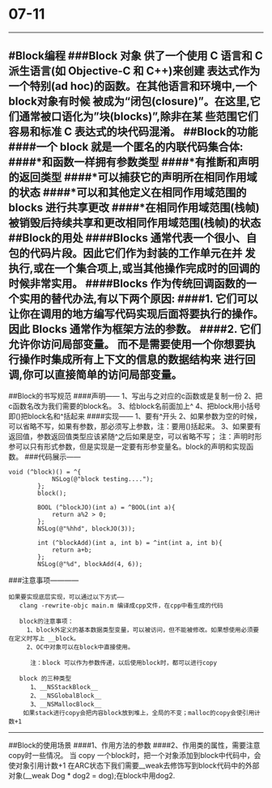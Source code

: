 # 07-11
---
#Block编程
###Block 对象 供了一个使用 C 语言和 C 派生语言(如 Objective-C 和 C++)来创建 表达式作为一个特别(ad hoc)的函数。在其他语言和环境中,一个block对象有时候 被成为“闭包(closure)”。在这里,它们通常被口语化为”块(blocks)”,除非在某 些范围它们容易和标准 C 表达式的块代码混淆。
##Block的功能
####一个 block 就是一个匿名的内联代码集合体:
####*和函数一样拥有参数类型
####*有推断和声明的返回类型
####*可以捕获它的声明所在相同作用域的状态
####*可以和其他定义在相同作用域范围的 blocks 进行共享更改
####*在相同作用域范围(栈帧)被销毁后持续共享和更改相同作用域范围(栈帧)的状态
##Block的用处
####Blocks 通常代表一个很小、自包的代码片段。因此它们作为封装的工作单元在并 发执行,或在一个集合项上,或当其他操作完成时的回调的时候非常实用。
####Blocks 作为传统回调函数的一个实用的替代办法,有以下两个原因:
####1. 它们可以让你在调用的地方编写代码实现后面将要执行的操作。
    因此 Blocks 通常作为框架方法的参数。
####2. 它们允许你访问局部变量。
    而不是需要使用一个你想要执行操作时集成所有上下文的信息的数据结构来
    进行回调,你可以直接简单的访问局部变量。
---
##Block的书写规范
####声明——
    1、写出与之对应的c函数或是复制一份
    2、把c函数名改为我们需要的block名。
    3、给block名前面加上^
    4、把block用小括号即()把block名和^括起来
####实现——
    1、要有^开头
    2、如果参数为空的时候，可以省略不写，如果有参数，那必须写上参数，注：要用()括起来。
    3、如果要有返回值，参数返回值类型应该紧随^之后如果是空，可以省略不写；
    注：声明时形参可以只有形式参数，但是实现是一定要有形参变量名。block的声明和实现函数。
###代码展示——
```
void (^block)() = ^{
            NSLog(@"block testing....");
        };
        block();
        
        BOOL (^blockJO)(int a) = ^BOOL(int a){
            return a%2 > 0;
        };
        NSLog(@"%hhd", blockJO(3));
        
        int (^blockAdd)(int a, int b) = ^int(int a, int b){
            return a+b;
        };
        NSLog(@"%d", blockAdd(4, 6));
```
###注意事项————
```
如果要实现底层实现，可以通过以下方式——
   clang -rewrite-objc main.m 编译成cpp文件，在cpp中看生成的代码
        
   block的注意事项：
     1、block外定义的基本数据类型变量，可以被访问，但不能被修改。如果想使用必须要在定义时写上 __block。
     2、OC中对象可以在block中直接使用。

      注：block 可以作为参数传递，以后使用block时，都可以进行copy
        
   block 的三种类型
      1、__NSStackBlock__
      2、__NSGlobalBlock__
      3、__NSMallocBlock__
    如果stack进行copy会把内容block放到堆上，全局的不变；malloc的copy会使引用计数+1
```
---
##Block的使用场景
####1、作用方法的参数
####2、作用类的属性，需要注意copy时一些情况。
      当 copy 一个block时，把一个对象添加到block中代码中，会使对象引用计数+1
     在ARC状态下我们需要__weak去修饰写到block代码中的外部对象(__weak Dog * dog2 = dog);在block中用dog2.